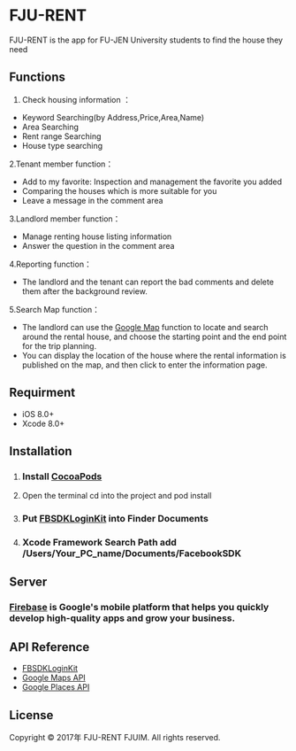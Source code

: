 # FJU-RENT
 FJU-RENT is the app for FU-JEN University students to find the house they need
## Functions

1. Check housing information ：
* Keyword Searching(by Address,Price,Area,Name)
* Area Searching
* Rent range Searching
* House type searching 

2.Tenant member function：
* Add to my favorite: Inspection and management the favorite you added
* Comparing the houses which is more suitable for you
* Leave a message in the comment area

3.Landlord member function：
* Manage renting house listing information 
* Answer the question in the comment area

4.Reporting function：
* The landlord and the tenant can report the bad comments and delete them after the background review.

5.Search Map function：
* The landlord can use the [Google Map](https://en.wikipedia.org/wiki/Google_Maps) function to locate and search around the rental house, and choose the starting point and the end point for the trip planning.
* You can display the location of the house where the rental information is published on the map, and then click to enter the information page.

## Requirment
*   iOS 8.0+
*   Xcode 8.0+
## Installation
1. ### Install [CocoaPods](https://cocoapods.org/)

2. Open the terminal cd into the project and pod install

3. ### Put [FBSDKLoginKit](https://developers.facebook.com/docs/ios/) into Finder Documents

4. ### Xcode Framework Search Path add /Users/Your_PC_name/Documents/FacebookSDK

## Server
  ### [Firebase](https://firebase.google.com/) is Google's mobile platform that helps you quickly develop high-quality apps and grow your business.

## API Reference
* [FBSDKLoginKit](https://developers.facebook.com/docs/ios/) 
* [Google Maps API](https://developers.google.com/maps/?hl=zh-tw)
* [Google Places API](https://developers.google.com/places/?hl=zh-tw)

## License
Copyright © 2017年 FJU-RENT FJUIM. All rights reserved.

